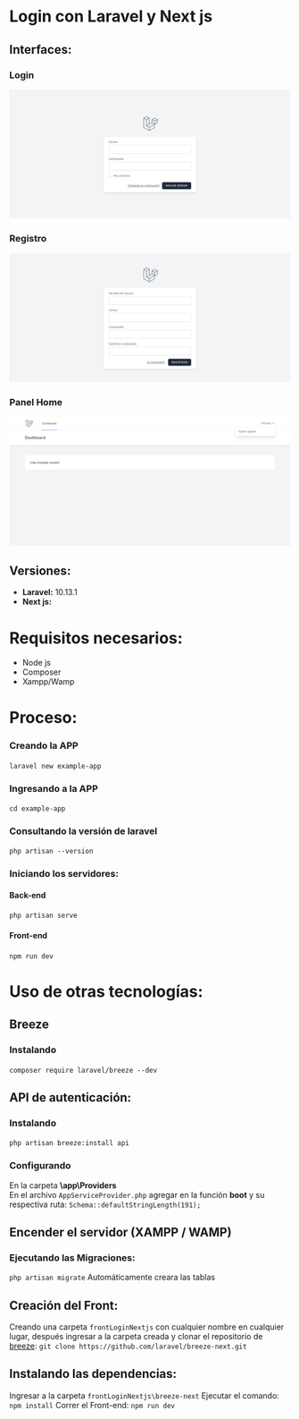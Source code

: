 #	Login con Laravel y Next js

##  Interfaces:
### Login
<p aling="center"><img src="/README/1.png"></p>

### Registro
<p aling="center"><img src="/README/2.png"></p>

### Panel Home
<p aling="center"><img src="/README/3.png"></p>

##	Versiones:
*	**Laravel:** 10.13.1
*	**Next js:** 


#   Requisitos necesarios:
*   Node js
*   Composer
*   Xampp/Wamp

#	Proceso:
###	Creando la APP
`laravel new example-app`
###	Ingresando a la APP
`cd example-app`
###	Consultando la versión de laravel
`php artisan --version`
###	Iniciando los servidores:
####    Back-end
`php artisan serve`
####    Front-end
`npm run dev`


#   Uso de otras tecnologías:
##  Breeze
### Instalando
`composer require laravel/breeze --dev`
##  API de autenticación:
### Instalando
`php artisan breeze:install api`
### Configurando
En la carpeta **\app\Providers** <br>
En el archivo `AppServiceProvider.php` agregar en la función **boot** y su respectiva ruta:
`Schema::defaultStringLength(191);` 

##  Encender el servidor (XAMPP / WAMP)
###  Ejecutando las Migraciones:
`php artisan migrate`
Automáticamente creara las tablas 

##  Creación del Front:
Creando una carpeta `frontLoginNextjs` con cualquier nombre en cualquier lugar, después ingresar a la carpeta creada y clonar el repositorio de [breeze](https://github.com/laravel/breeze-next):
`git clone https://github.com/laravel/breeze-next.git`
##  Instalando las dependencias:
Ingresar a la carpeta `frontLoginNextjs\breeze-next`
Ejecutar el comando: `npm install`
Correr el Front-end: `npm run dev`